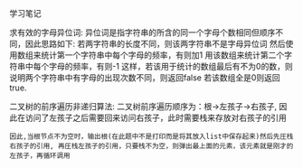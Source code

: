 学习笔记

求有效的字母异位词: 异位词是指字符串的所含的同一个字母个数相同但顺序不同，因此思路如下:
	若两字符串的长度不同，则该两字符串不是字母异位词
	然后使用数组来统计第一个字符串中每个字母的频率，有则加1
	用该数组来统计第二个字符串中每个字母的频率，有则-1
	这样，若该用于统计的数组最后有不为0的数，则说明两个字符串中有字母的出现次数不同，则返回false
	若该数组全是0则返回true.



二叉树的前序遍历非递归算法: 
	二叉树前序遍历顺序为：根->左孩子->右孩子, 因此在访问了左孩子之后需要回来访问右孩子，此时需要栈来存放对右孩子的引用

	因此,当根节点不为空时，输出根(在此题中不是打印而是将其放入list中保存起来)然后先圧栈右孩子的引用, 再圧栈左孩子的引用，只要栈不为空，则弹出最上面的元素，该元素就是刚才的左孩子，再循环调用

